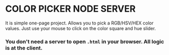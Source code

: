# COLOR PICKER NODE SERVER
It is simple one-page project. Allows you to pick a RGB/HSV/HEX color values. Just use your mouse to click on the color square and hue slider.

### You don't need a server to open `.html` in your browser. All logic is at the client.